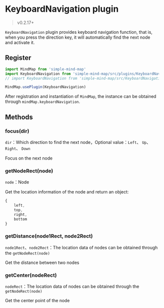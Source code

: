 # KeyboardNavigation plugin

> v0.2.17+

`KeyboardNavigation` plugin provides keyboard navigation function, that is, when you press the direction key, it will automatically find the next node and activate it.

## Register

```js
import MindMap from 'simple-mind-map'
import KeyboardNavigation from 'simple-mind-map/src/plugins/KeyboardNavigation.js'
// import KeyboardNavigation from 'simple-mind-map/src/KeyboardNavigation.js' Use this path for versions below v0.6.0

MindMap.usePlugin(KeyboardNavigation)
```

After registration and instantiation of `MindMap`, the instance can be obtained through `mindMap.keyboardNavigation`.

## Methods

### focus(dir)

`dir`：Which direction to find the next node，Optional value：`Left`、 `Up`、 `Right`、 `Down`

Focus on the next node

### getNodeRect(node)

`node`：Node

Get the location information of the node and return an object:

```js
{
    left,
    top,
    right,
    bottom
}
```

### getDistance(node1Rect, node2Rect)

`node1Rect`、`node2Rect`：The location data of nodes can be obtained through the `getNodeRect(node)`

Get the distance between two nodes

### getCenter(nodeRect)

`nodeRect`：The location data of nodes can be obtained through the `getNodeRect(node)`

Get the center point of the node